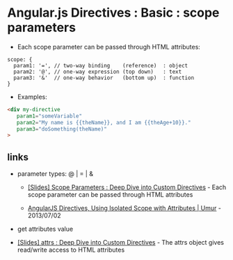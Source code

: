# Angular.js Directives : Basic : scope parameters

* Each scope parameter can be passed through HTML attributes:

```javascrit
scope: {
  param1: '=', // two-way binding    (reference)  : object
  param2: '@', // one-way expression (top down)   : text
  param3: '&'  // one-way behavior   (bottom up)  : function
}
```

  * Examples:

```html
<div my-directive
   param1="someVariable"
   param2="My name is {{theName}}, and I am {{theAge+10}}."
   param3="doSomething(theName)"
>
```

## links

* parameter types: @ | = | &

  * [[Slides] Scope Parameters : Deep Dive into Custom Directives](http://slides.com/djsmith/deep-dive-into-custom-directives#/21) - Each scope parameter can be passed through HTML attributes

  * [AngularJS Directives, Using Isolated Scope with Attributes | Umur](https://umur.io/angularjs-directives-using-isolated-scope-with-attributes/) - 2013/07/02


* get attributes value

* [[Slides] attrs : Deep Dive into Custom Directives](http://slides.com/djsmith/deep-dive-into-custom-directives#/24) - The attrs object gives read/write access to HTML attributes
